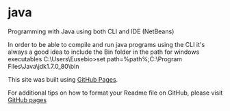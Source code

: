 # java
Programming with Java using both CLI and IDE (NetBeans)

In order to be able to compile and run java programs using the CLI it's always a good idea to include the Bin folder in the path for windows executables
C:\Users\Eusebio>set path=%path%;C:\Program Files\Java\jdk1.7.0_80\bin

This site was built using [GitHub Pages](https://pages.github.com/).

For additional tips on how to format your Readme file on GitHub, please visit [GitHub pages](https://help.github.com/en/articles/basic-writing-and-formatting-syntax#links)
